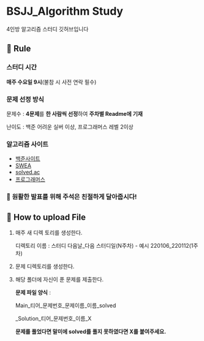 # BSJJ_Algorithm Study  

4인방 알고리즘 스터디 깃허브입니다



📝 Rule
---



### 스터디 시간   

**매주 수요일 9시**(불참 시 사전 연락 필수)



### 문제 선정 방식    

문제수 : **4문제**를 **한 사람씩 선정**하여 **주차별 Readme에 기재**

난이도 : 백준 어려운 실버 이상, 프로그래머스 레벨 2이상



### 알고리즘 사이트    

* [백준사이트](https://www.acmicpc.net/)
* [SWEA](https://swexpertacademy.com/main/main.do)
* [solved.ac](https://solved.ac/)
* [프로그래머스](https://programmers.co.kr/learn/challenges?tab=all_challenges)   



###  📌 **원활한 발표를 위해 주석은 친절하게 달아줍시다!**



## 💾 How to upload File
1. 매주 새 디렉 토리를 생성한다. 

   디렉토리 이름 : 스터디 다음날_다음 스터디일(N주차) - 예시 220106_220112(1주차) 

   

2. 문제 디렉토리를 생성한다.

   

3. 해당 폴더에 자신이 푼 문제를 제출한다.

   **문제 파일 양식** : 

   Main_티어_문제번호_문제이름_이름_solved

   _Solution_티어_문제번호_이름_X

   **문제를 풀었다면 말미에 solved를 풀지 못하였다면 X를 붙여주세요.**

